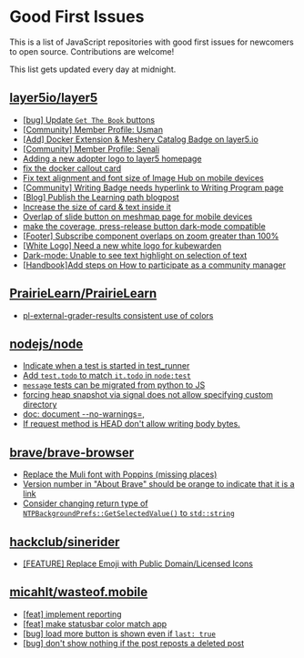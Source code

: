 # Good First Issues

This is a list of JavaScript repositories with good first issues for newcomers to open source. Contributions are welcome!

This list gets updated every day at midnight.

## [layer5io/layer5](https://github.com/layer5io/layer5)

- [[bug] Update `Get The Book` buttons](https://github.com/layer5io/layer5/issues/4219)
- [[Community] Member Profile: Usman](https://github.com/layer5io/layer5/issues/4203)
- [[Add] Docker Extension & Meshery Catalog Badge on layer5.io](https://github.com/layer5io/layer5/issues/4209)
- [[Community] Member Profile: Senali](https://github.com/layer5io/layer5/issues/4205)
- [Adding a new adopter logo to layer5 homepage](https://github.com/layer5io/layer5/issues/4089)
- [fix the docker callout card ](https://github.com/layer5io/layer5/issues/4134)
- [Fix text alignment and font size of Image Hub on mobile devices](https://github.com/layer5io/layer5/issues/4185)
- [[Community] Writing Badge needs hyperlink to Writing Program page](https://github.com/layer5io/layer5/issues/4107)
- [[Blog] Publish the Learning path blogpost](https://github.com/layer5io/layer5/issues/2323)
- [Increase the size of card & text inside it](https://github.com/layer5io/layer5/issues/4139)
- [Overlap of slide button on meshmap page for mobile devices](https://github.com/layer5io/layer5/issues/4187)
- [make the coverage, press-release button dark-mode compatible](https://github.com/layer5io/layer5/issues/4140)
- [[Footer] Subscribe component overlaps on zoom greater than 100%](https://github.com/layer5io/layer5/issues/3865)
- [[White Logo] Need a new white logo for kubewarden](https://github.com/layer5io/layer5/issues/3430)
- [Dark-mode: Unable to see text highlight on selection of text](https://github.com/layer5io/layer5/issues/3663)
- [[Handbook]Add steps on How to participate as a community manager](https://github.com/layer5io/layer5/issues/3795)

## [PrairieLearn/PrairieLearn](https://github.com/PrairieLearn/PrairieLearn)

- [pl-external-grader-results consistent use of colors](https://github.com/PrairieLearn/PrairieLearn/issues/7536)

## [nodejs/node](https://github.com/nodejs/node)

- [Indicate when a test is started in test_runner](https://github.com/nodejs/node/issues/46727)
- [Add `test.todo` to match `it.todo` in `node:test`](https://github.com/nodejs/node/issues/47897)
- [`message` tests can be migrated from python to JS](https://github.com/nodejs/node/issues/47707)
- [forcing heap snapshot via signal does not allow specifying custom directory](https://github.com/nodejs/node/issues/47842)
- [doc: document --no-warnings=<cat1>,<cat2>](https://github.com/nodejs/node/issues/46862)
- [If request method is HEAD don't allow writing body bytes.](https://github.com/nodejs/node/issues/47480)

## [brave/brave-browser](https://github.com/brave/brave-browser)

- [Replace the Muli font with Poppins (missing places)](https://github.com/brave/brave-browser/issues/27081)
- [Version number in "About Brave" should be orange to indicate that it is a link](https://github.com/brave/brave-browser/issues/26040)
- [Consider changing return type of `NTPBackgroundPrefs::GetSelectedValue()` to `std::string`](https://github.com/brave/brave-browser/issues/25602)

## [hackclub/sinerider](https://github.com/hackclub/sinerider)

- [[FEATURE] Replace Emoji with Public Domain/Licensed Icons](https://github.com/hackclub/sinerider/issues/201)

## [micahlt/wasteof.mobile](https://github.com/micahlt/wasteof.mobile)

- [[feat] implement reporting](https://github.com/micahlt/wasteof.mobile/issues/6)
- [[feat] make statusbar color match app](https://github.com/micahlt/wasteof.mobile/issues/28)
- [[bug] load more button is shown even if `last: true`](https://github.com/micahlt/wasteof.mobile/issues/25)
- [[bug] don't show nothing if the post reposts a deleted post](https://github.com/micahlt/wasteof.mobile/issues/26)

